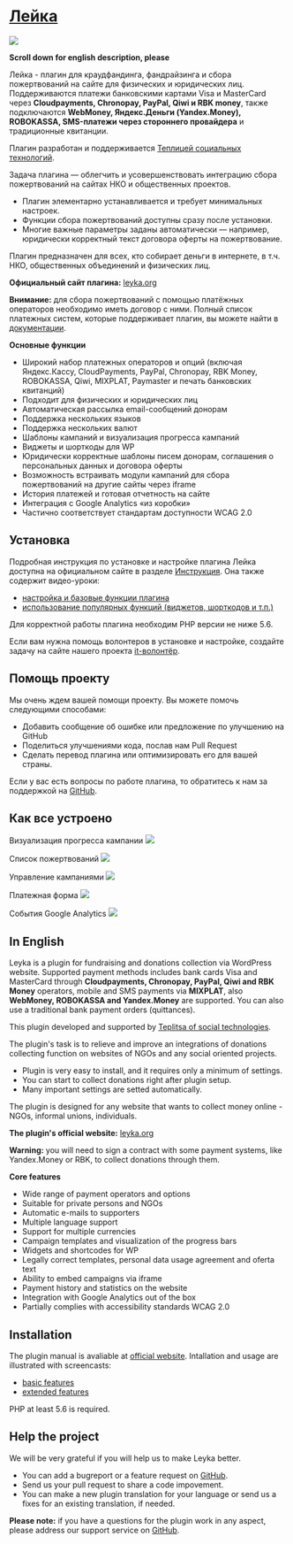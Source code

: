 # [Лейка](http://leyka.org) #

![](https://leyka.org/wp-content/uploads/2019/12/cover-600.png)

**Scroll down for english description, please**

Лейка - плагин для краудфандинга, фандрайзинга и сбора пожертвований на сайте для физических и юридических лиц. Поддерживаются платежи банковскими картами Visa и MasterCard через **Cloudpayments, Chronopay, PayPal, Qiwi и RBK money**, также подключаются **WebMoney, Яндекс.Деньги (Yandex.Money), ROBOKASSA, SMS-платежи через стороннего провайдера** и традиционные квитанции.

Плагин разработан и поддерживается [Теплицей социальных технологий](//te-st.org/).

Задача плагина — облегчить и усовершенствовать интеграцию сбора пожертвований на сайтах НКО и общественных проектов.
* Плагин элементарно устанавливается и требует минимальных настроек. 
* Функции сбора пожертвований доступны сразу после установки.
* Многие важные параметры заданы автоматически — например, юридически корректный текст договора оферты на пожертвование.

Плагин предназначен для всех, кто собирает деньги в интернете, в т.ч. НКО, общественных объединений и физических лиц.

**Официальный сайт плагина:** [leyka.org](//leyka.org/)

**Внимание:** для сбора пожертвований с помощью платёжных операторов необходимо иметь договор с ними. Полный список платежных систем, которые поддерживает плагин, вы можете найти в [документации](https://leyka.org/sistemnye-trebovaniya/).

**Основные функции**

* Широкий набор платежных операторов и опций (включая Яндекс.Кассу, CloudPayments, PayPal, Chronopay, RBK Money, ROBOKASSA, Qiwi, MIXPLAT, Paymaster и печать банковских квитанций)
* Подходит для физических и юридических лиц
* Автоматическая рассылка email-сообщений донорам
* Поддержка нескольких языков
* Поддержка нескольких валют
* Шаблоны кампаний и визуализация прогресса кампаний
* Виджеты и шорткоды для WP
* Юридически корректные шаблоны писем донорам, соглашения о персональных данных и договора оферты
* Возможность встраивать модули кампаний для сбора пожертвований на другие сайты через iframe
* История платежей и готовая отчетность на сайте
* Интеграция  с Google Analytics «из коробки»
* Частично соответствует стандартам доступности WCAG 2.0


## Установка ##

Подробная инструкция по установке и настройке плагина Лейка доступна на официальном сайте в разделе [Инструкция](//leyka.org/instruction/). Она также содержит видео-уроки:
* [настройка и базовые функции плагина](//leyka.org/docs/videourok-kak-ustanovit-i-nastroit-plagin-lejka/)
* [использование популярных функций (виджетов, шорткодов и т.п.)](//leyka.org/docs/video-urok-ispolzovanie-novyh-vozmozhnostej-lejki/)

Для корректной работы плагина необходим PHP версии не ниже 5.6.

Если вам нужна помощь волонтеров в установке и настройке, создайте задачу на сайте нашего проекта [it-волонтёр](https://itvist.org/).


## Помощь проекту ##

Мы очень ждем вашей помощи проекту. Вы можете помочь следующими способами:

* Добавить сообщение об ошибке или предложение по улучшению на GitHub
* Поделиться улучшениями кода, послав нам Pull Request
* Сделать перевод плагина или оптимизировать его для вашей страны.
    
Если у вас есть вопросы по работе плагина, то обратитесь к нам за поддержкой на [GitHub](https://github.com/Teplitsa/Leyka/issues/).

## Как все устроено ##

Визуализация прогресса кампании
![](https://leyka.org/wp-content/uploads/assets/1-sc-campaign.png?stamp=123)

Список пожертвований
![](https://leyka.org/wp-content/uploads/assets/2-sc-donations.png?stamp=123)

Управление кампаниями
![](https://leyka.org/wp-content/uploads/assets/3-sc-admin.png?stamp=123)

Платежная форма
![](https://leyka.org/wp-content/uploads/assets/4-sc-payment.png?stamp=123)

События Google Analytics
![](https://leyka.org/wp-content/uploads/assets/5-sc-analytics.png?stamp=123)



## In English ##

Leyka is a plugin for fundraising and donations collection via WordPress website. Supported payment methods includes bank cards Visa and MasterCard through **Cloudpayments, Chronopay, PayPal, Qiwi and RBK Money** operators, mobile and SMS payments via **MIXPLAT**, also **WebMoney, ROBOKASSA and Yandex.Money** are supported. You can also use a traditional bank payment orders (quittances).

This plugin developed and supported by [Teplitsa of social technologies](//te-st.org/).

The plugin's task is to relieve and improve an integrations of donations collecting function on websites of NGOs and any social oriented projects.

* Plugin is very easy to install, and it requires only a minimum of settings.
* You can start to collect donations right after plugin setup.
* Many important settings are setted automatically.

The plugin is designed for any website that wants to collect money online - NGOs, informal unions,  individuals.

**The plugin's official website:** [leyka.org](//leyka.org/)

**Warning:** you will need to sign a contract with some payment systems, like Yandex.Money or RBK, to collect donations through them. 

**Core features**
 		
* Wide range of payment operators and options 
* Suitable for private persons and NGOs
* Automatic e-mails to supporters
* Multiple language support
* Support for multiple currencies
* Campaign templates and visualization of the progress bars
* Widgets and shortcodes for WP
* Legally correct templates, personal data usage agreement and oferta text
* Ability to embed campaigns via iframe
* Payment history and statistics on the website
* Integration with Google Analytics out of the box
* Partially complies with accessibility standards WCAG 2.0


## Installation ##

The plugin manual is avaliable at [official website](https://leyka.org/instruction/). Intallation and usage are illustrated with screencasts:

* [basic features](https://leyka.org/docs/videourok-kak-ustanovit-i-nastroit-plagin-lejka/)
* [extended features](https://leyka.org/docs/video-urok-ispolzovanie-novyh-vozmozhnostej-lejki/)

PHP at least 5.6 is required.

## Help the project ##

We will be very grateful if you will help us to make Leyka better.

* You can add a bugreport or a feature request on [GitHub](https://github.com/Teplitsa/Leyka/issues).
* Send us your pull request to share a code impovement.
* You can make a new plugin translation for your language or send us a fixes for an existing translation, if needed.

**Please note:** if you have a questions for the plugin work in any aspect, please address our support service on [GitHub](https://github.com/Teplitsa/Leyka/issues/).
